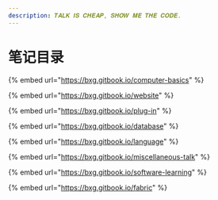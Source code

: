 ```yaml
---
description: 𝑻𝑨𝑳𝑲 𝑰𝑺 𝑪𝑯𝑬𝑨𝑷, 𝑺𝑯𝑶𝑾 𝑴𝑬 𝑻𝑯𝑬 𝑪𝑶𝑫𝑬.
---
```


# 笔记目录

{% embed url="https://bxg.gitbook.io/computer-basics" %}

{% embed url="https://bxg.gitbook.io/website" %}

{% embed url="https://bxg.gitbook.io/plug-in" %}

{% embed url="https://bxg.gitbook.io/database" %}

{% embed url="https://bxg.gitbook.io/language" %}

{% embed url="https://bxg.gitbook.io/miscellaneous-talk" %}

{% embed url="https://bxg.gitbook.io/software-learning" %}

{% embed url="https://bxg.gitbook.io/fabric" %}
